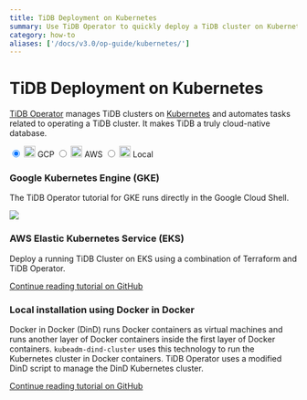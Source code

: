 ```yaml
---
title: TiDB Deployment on Kubernetes
summary: Use TiDB Operator to quickly deploy a TiDB cluster on Kubernetes
category: how-to
aliases: ['/docs/v3.0/op-guide/kubernetes/']
---
```


# TiDB Deployment on Kubernetes

[TiDB Operator](https://github.com/pingcap/tidb-operator) manages TiDB clusters on [Kubernetes](https://kubernetes.io) 
and automates tasks related to operating a TiDB cluster. It makes TiDB a truly cloud-native database.

<main class="tabs">
  <input id="tabGoogle" type="radio" name="tabs" value="GoogleContent" checked>
  <label for="tabGoogle">
      <span><img src="https://cloud.google.com/_static/images/cloud/icons/favicons/onecloud/apple-icon.png" width="20"></img></span>
      <span class="label__title">GCP</span>
  </label>
  <input id="tabAWS" type="radio" name="tabs" value="AWSContent">
  <label for="tabAWS">
      <span><img src="https://upload.wikimedia.org/wikipedia/commons/thumb/9/93/Amazon_Web_Services_Logo.svg/2000px-Amazon_Web_Services_Logo.svg.png" width="20"></img></span>
      <span class="label__title">AWS</span>
  </label>
  <input id="tabLocal" type="radio" name="tabs" value="LocalContent">
  <label for="tabLocal">
      <span><img src="https://avatars1.githubusercontent.com/u/13629408?s=400&v=4" width="20"></img></span>
      <span class="label__title">Local</span>
  </label>
  <section id="GoogleContent">
    <h3>Google Kubernetes Engine (GKE)</h3>
    <p>The TiDB Operator tutorial for GKE runs directly in the Google Cloud Shell.</p>
    <a href="https://console.cloud.google.com/cloudshell/open?git_repo=https://github.com/pingcap/tidb-operator&tutorial=docs/google-kubernetes-tutorial.md"><img src="https://gstatic.com/cloudssh/images/open-btn.png"/></a>
  </section>
  <section id="AWSContent">
  <h3>AWS Elastic Kubernetes Service (EKS)</h3>
  <p>Deploy a running TiDB Cluster on EKS using a combination of Terraform and TiDB Operator.</p>

  <a href="https://github.com/pingcap/tidb-operator/blob/master/docs/aws-eks-tutorial.md">Continue reading tutorial on GitHub<span class="continue__arrow"></span></a>
  </section>
<section id="LocalContent">
  <h3>Local installation using Docker in Docker</h3>
  <p>Docker in Docker (DinD) runs Docker containers as virtual machines and runs another layer of Docker containers inside the first layer of Docker containers. <code>kubeadm-dind-cluster</code> uses this technology to run the Kubernetes cluster in Docker containers. TiDB Operator uses a modified DinD script to manage the DinD Kubernetes cluster.</p>
  <a href="https://github.com/pingcap/tidb-operator/blob/master/docs/local-dind-tutorial.md">Continue reading tutorial on GitHub<span class="continue__arrow"></span></a>
  </section>
</main>
